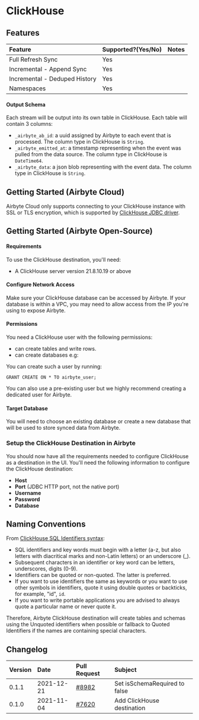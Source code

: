 
# ClickHouse

## Features

| Feature | Supported?\(Yes/No\) | Notes |
| :--- | :--- | :--- |
| Full Refresh Sync | Yes |  |
| Incremental - Append Sync | Yes |  |
| Incremental - Deduped History | Yes |  |
| Namespaces | Yes |  |

#### Output Schema

Each stream will be output into its own table in ClickHouse. Each table will contain 3 columns:

* `_airbyte_ab_id`: a uuid assigned by Airbyte to each event that is processed. The column type in ClickHouse is `String`.
* `_airbyte_emitted_at`: a timestamp representing when the event was pulled from the data source. The column type in ClickHouse is `DateTime64`.
* `_airbyte_data`: a json blob representing with the event data. The column type in ClickHouse is `String`.

## Getting Started \(Airbyte Cloud\)

Airbyte Cloud only supports connecting to your ClickHouse instance with SSL or TLS encryption, which is supported by [ClickHouse JDBC driver](https://github.com/ClickHouse/clickhouse-jdbc).

## Getting Started \(Airbyte Open-Source\)

#### Requirements

To use the ClickHouse destination, you'll need:

* A ClickHouse server version 21.8.10.19 or above

#### Configure Network Access

Make sure your ClickHouse database can be accessed by Airbyte. If your database is within a VPC, you may need to allow access from the IP you're using to expose Airbyte.

#### **Permissions**

You need a ClickHouse user with the following permissions:

* can create tables and write rows.
* can create databases e.g:

You can create such a user by running:

```
GRANT CREATE ON * TO airbyte_user;
```

You can also use a pre-existing user but we highly recommend creating a dedicated user for Airbyte.

#### Target Database

You will need to choose an existing database or create a new database that will be used to store synced data from Airbyte.

### Setup the ClickHouse Destination in Airbyte

You should now have all the requirements needed to configure ClickHouse as a destination in the UI. You'll need the following information to configure the ClickHouse destination:

* **Host**
* **Port** (JDBC HTTP port, not the native port)
* **Username**
* **Password**
* **Database**

## Naming Conventions

From [ClickHouse SQL Identifiers syntax](https://clickhouse.com/docs/en/sql-reference/syntax/):

* SQL identifiers and key words must begin with a letter \(a-z, but also letters with diacritical marks and non-Latin letters\) or an underscore \(\_\).
* Subsequent characters in an identifier or key word can be letters, underscores, digits \(0-9\).
* Identifiers can be quoted or non-quoted. The latter is preferred.
* If you want to use identifiers the same as keywords or you want to use other symbols in identifiers, quote it using double quotes or backticks, for example, "id", `id`.
* If you want to write portable applications you are advised to always quote a particular name or never quote it.

Therefore, Airbyte ClickHouse destination will create tables and schemas using the Unquoted identifiers when possible or fallback to Quoted Identifiers if the names are containing special characters.

## Changelog

| Version | Date | Pull Request | Subject |
| :--- | :--- | :--- | :--- |
| 0.1.1 | 2021-12-21 | [\#8982](https://github.com/airbytehq/airbyte/pull/8982) | Set isSchemaRequired to false |
| 0.1.0 | 2021-11-04 | [\#7620](https://github.com/airbytehq/airbyte/pull/7620) | Add ClickHouse destination |

